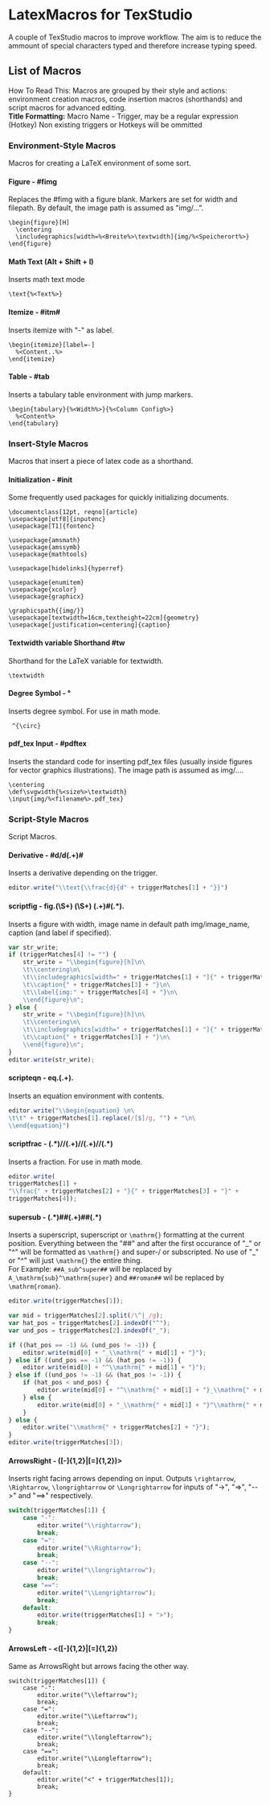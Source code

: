 # LatexMacros for TexStudio
A couple of TexStudio macros to improve workflow. The aim is to reduce the ammount of special characters typed and therefore increase typing speed.

## List of Macros
How To Read This: Macros are grouped by their style and actions: environment creation macros, code insertion macros (shorthands) and script macros for advanced editing.  
**Title Formatting:** Macro Name - Trigger, may be a regular expression (Hotkey)
Non existing triggers or Hotkeys will be ommitted


### Environment-Style Macros
Macros for creating a LaTeX environment of some sort.
#### Figure - #fimg
Replaces the #fimg with a figure blank. Markers are set for width and filepath. By default, the image path is assumed as "img/...".  

    \begin{figure}[H]
      \centering
      \includegraphics[width=%<Breite%>\textwidth]{img/%<Speicherort%>}
    \end{figure}


#### Math Text (Alt + Shift + I)  
Inserts math text mode  

    \text{%<Text%>}


#### Itemize - #itm#  
Inserts itemize with "-" as label.  

    \begin{itemize}[label=-]
      %<Content..%>
    \end{itemize}


#### Table - #tab
Inserts a tabulary table environment with jump markers.

    \begin{tabulary}{%<Width%>}{%<Column Config%>}
      %<Content%>
    \end{tabulary}


### Insert-Style Macros
Macros that insert a piece of latex code as a shorthand.

#### Initialization - #init
Some frequently used packages for quickly initializing documents.  

    \documentclass[12pt, reqno]{article}
    \usepackage[utf8]{inputenc}
    \usepackage[T1]{fontenc}

    \usepackage{amsmath}
    \usepackage{amssymb}
    \usepackage{mathtools}

    \usepackage[hidelinks]{hyperref}	

    \usepackage{enumitem}
    \usepackage{xcolor}
    \usepackage{graphicx}

    \graphicspath{{img/}}
    \usepackage[textwidth=16cm,textheight=22cm]{geometry}
    \usepackage[justification=centering]{caption}


#### Textwidth variable Shorthand #tw
Shorthand for the LaTeX variable for textwidth.  

    \textwidth


#### Degree Symbol - °
Inserts degree symbol. For use in math mode.

     ^{\circ}


#### pdf_tex Input - #pdftex
Inserts the standard code for inserting pdf_tex files (usually inside figures for vector graphics illustrations). The image path is assumed as img/....

    \centering
    \def\svgwidth{%<size%>\textwidth}
    \input{img/%<filename%>.pdf_tex}


### Script-Style Macros
Script Macros.
#### Derivative - #d/d(.+)#
Inserts a derivative depending on the trigger.
```JavaScript
editor.write("\\text{\\frac{d}{d" + triggerMatches[1] + "}}")
```

#### scriptfig - fig\.(\S+) (\S+) (.+)#(.\*)\.  
Inserts a figure with width, image name in default path img/image_name, caption (and label if specified).
```JavaScript
var str_write;
if (triggerMatches[4] != "") {
	str_write = "\\begin{figure}[h]\n\
	\t\\centering\n\
	\t\\includegraphics[width=" + triggerMatches[1] + "]{" + triggerMatches[2] + "}\n\
	\t\\caption{" + triggerMatches[3] + "}\n\
	\t\\label{img:" + triggerMatches[4] + "}\n\
	\\end{figure}\n";
} else {
	str_write = "\\begin{figure}[h]\n\
	\t\\centering\n\
	\t\\includegraphics[width=" + triggerMatches[1] + "]{" + triggerMatches[2] + "}\n\
	\t\\caption{" + triggerMatches[3] + "}\n\
	\\end{figure}\n";
}
editor.write(str_write);
```

#### scripteqn - eq\.(.+)\.
Inserts an equation environment with contents.
```JavaScript
editor.write("\\begin{equation} \n\
\t\t" + triggerMatches[1].replace(/[$]/g, "") + "\n\
\\end{equation}")
```

#### scriptfrac - (.\*)//(.+)//(.+)//(.\*)
Inserts a fraction. For use in math mode.
```JavaScript
editor.write(
triggerMatches[1] + 
"\\frac{" + triggerMatches[2] + "}{" + triggerMatches[3] + "}" + 
triggerMatches[4]);
```

#### supersub - (.\*)##(.+)##(.\*)
Inserts a superscript, superscript or ```\mathrm{}``` formatting at the current position. Everything between the "##" and after the first occurance of "\_" or "^" will be formatted as  ```\mathrm{}``` and super-/ or subscripted. No use of "\_" or "^" will just ```\mathrm{}``` the entire thing.  
For Example: ```##A_sub^super##``` will be replaced by ```A_\mathrm{sub}^\mathrm{super}``` and ```##roman##``` wil be replaced by ```\mathrm{roman}```.

```JavaScript
editor.write(triggerMatches[1]);

var mid = triggerMatches[2].split(/\^|_/g);
var hat_pos = triggerMatches[2].indexOf("^");
var und_pos = triggerMatches[2].indexOf("_");

if ((hat_pos == -1) && (und_pos != -1)) {
	editor.write(mid[0] + "_\\mathrm{" + mid[1] + "}");
} else if ((und_pos == -1) && (hat_pos != -1)) {
	editor.write(mid[0] + "^\\mathrm{" + mid[1] + "}");
} else if ((und_pos != -1) && (hat_pos != -1)) {
	if (hat_pos < und_pos) {
		editor.write(mid[0] + "^\\mathrm{" + mid[1] + "}_\\mathrm{" + mid[2] + "}");
	} else {
		editor.write(mid[0] + "_\\mathrm{" + mid[1] + "}^\\mathrm{" + mid[2] + "}");
	}
} else {
	editor.write("\\mathrm{" + triggerMatches[2] + "}");
}
editor.write(triggerMatches[3]);
```

#### ArrowsRight - ([-]{1,2}|[=]{1,2})>
Inserts right facing arrows depending on input. Outputs ```\rightarrow```, ```\Rightarrow```, ```\longrightarrow``` or ```\Longrightarrow``` for inputs of "->", "=>", "-->" and "==>" respectively.
```JavaScript
switch(triggerMatches[1]) {
	case "-":
		editor.write("\\rightarrow");
		break;
	case "=":
		editor.write("\\Rightarrow");
		break;
	case "--":
		editor.write("\\longrightarrow");
		break;
	case "==":
		editor.write("\\Longrightarrow");
		break;
	default:
		editor.write(triggerMatches[1] + ">");
		break;
}
```

#### ArrowsLeft - <([-]{1,2}|[=]{1,2})
Same as ArrowsRight but arrows facing the other way.
```
switch(triggerMatches[1]) {
	case "-":
		editor.write("\\leftarrow");
		break;
	case "=":
		editor.write("\\Leftarrow");
		break;
	case "--":
		editor.write("\\longleftarrow");
		break;
	case "==":
		editor.write("\\Longleftarrow");
		break;
	default:
		editor.write("<" + triggerMatches[1]);
		break;
}
```


